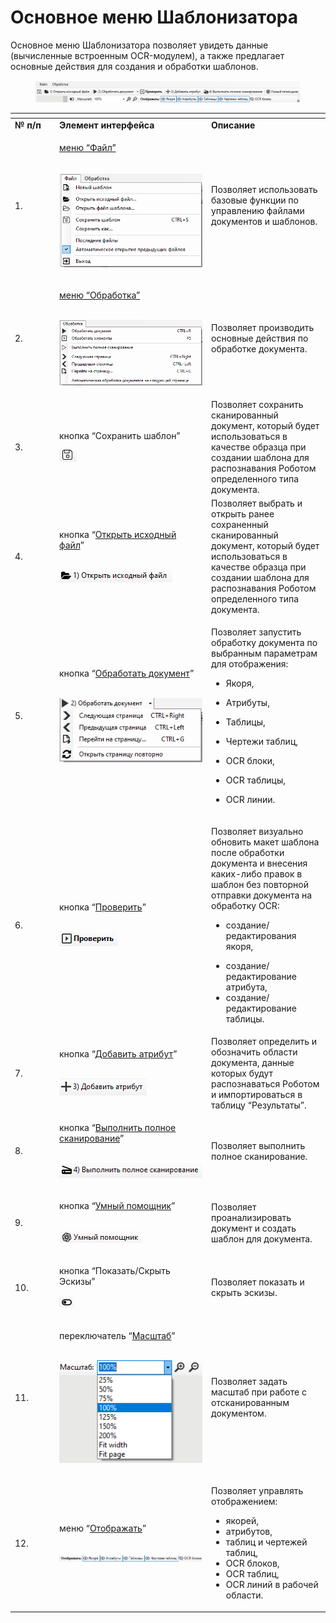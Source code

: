 # Основное меню Шаблонизатора

Основное меню Шаблонизатора позволяет увидеть данные (вычисленные встроенным OCR-модулем), а также предлагает основные действия для создания и обработки шаблонов.

<figure><img src="../../../.gitbook/assets/изображение (327).png" alt=""><figcaption></figcaption></figure>

<table data-header-hidden><thead><tr><th width="57"></th><th width="229"></th><th></th></tr></thead><tbody><tr><td><strong>№ п/п</strong></td><td><strong>Элемент интерфейса</strong></td><td><strong>Описание</strong></td></tr><tr><td>1.</td><td><p>​<a href="https://app.gitbook.com/o/zn3l5J7H4k1e3Z4m9hVo/s/pyvTUnAaOD3OMZ1w2jM6/~/changes/997/shablonizator/interfeis-shablonizatora/osnovnoe-menyu-shablonizatora/menyu-fail">меню “Файл”</a></p><p><br><img src="../../../.gitbook/assets/2025-09-25_22-05-55 (1).png" alt=""></p></td><td>Позволяет использовать базовые функции по управлению файлами документов и шаблонов.</td></tr><tr><td>2.</td><td><p><a href="https://app.gitbook.com/o/zn3l5J7H4k1e3Z4m9hVo/s/pyvTUnAaOD3OMZ1w2jM6/~/changes/997/shablonizator/interfeis-shablonizatora/osnovnoe-menyu-shablonizatora/menyu-obrabotka">меню “Обработка”</a></p><p><br><img src="../../../.gitbook/assets/2025-09-25_22-47-20.png" alt=""></p></td><td>Позволяет производить основные действия по обработке документа.</td></tr><tr><td>3.</td><td><p>кнопка “Сохранить шаблон”</p><p></p><p><img src="../../../.gitbook/assets/2025-09-25_22-54-11.png" alt=""></p></td><td>Позволяет сохранить сканированный документ, который будет использоваться в качестве образца при создании шаблона для распознавания Роботом определенного типа документа.</td></tr><tr><td>4.</td><td><p>кнопка “<a href="https://app.gitbook.com/o/zn3l5J7H4k1e3Z4m9hVo/s/pyvTUnAaOD3OMZ1w2jM6/~/changes/997/shablonizator/interfeis-shablonizatora/osnovnoe-menyu-shablonizatora/knopka-otkryt-iskhodnyi-fail">Открыть исходный файл</a>”</p><p><br><img src="../../../.gitbook/assets/2025-09-25_22-57-04.png" alt=""></p></td><td>Позволяет выбрать и открыть ранее сохраненный сканированный документ, который будет использоваться в качестве образца при создании шаблона для распознавания Роботом определенного типа документа.</td></tr><tr><td>5.</td><td><p>кнопка “<a href="https://app.gitbook.com/o/zn3l5J7H4k1e3Z4m9hVo/s/pyvTUnAaOD3OMZ1w2jM6/~/changes/997/shablonizator/interfeis-shablonizatora/osnovnoe-menyu-shablonizatora/knopka-obrabotat-dokument">Обработать документ</a>”</p><p><br><img src="../../../.gitbook/assets/2025-09-25_22-58-48.png" alt=""></p></td><td><p>Позволяет запустить обработку документа по выбранным параметрам для отображения:</p><ul><li>Якоря,</li></ul><ul><li>Атрибуты,</li></ul><ul><li>Таблицы,</li></ul><ul><li>Чертежи таблиц,</li></ul><ul><li>OCR блоки,</li></ul><ul><li>OCR таблицы,</li></ul><ul><li>OCR линии.</li></ul></td></tr><tr><td>6.</td><td><p>кнопка “<a href="https://app.gitbook.com/o/zn3l5J7H4k1e3Z4m9hVo/s/pyvTUnAaOD3OMZ1w2jM6/~/changes/997/shablonizator/interfeis-shablonizatora/osnovnoe-menyu-shablonizatora/knopka-proverit">Проверить</a>”</p><p><br><img src="../../../.gitbook/assets/image (85).png" alt=""></p></td><td><p>Позволяет визуально обновить макет шаблона после обработки документа и внесения каких-либо правок в шаблон без повторной отправки документа на обработку OCR:</p><ul><li>создание/редактирования якоря,</li></ul><ul><li>создание/редактирование атрибута,</li><li>создание/редактирование таблицы.</li></ul></td></tr><tr><td>7.</td><td><p>кнопка “<a href="https://app.gitbook.com/o/zn3l5J7H4k1e3Z4m9hVo/s/pyvTUnAaOD3OMZ1w2jM6/~/changes/997/shablonizator/interfeis-shablonizatora/osnovnoe-menyu-shablonizatora/knopka-dobavit-atribut">Добавить атрибут</a>”</p><p><br><img src="../../../.gitbook/assets/image (87).png" alt=""></p></td><td>Позволяет определить и обозначить области документа, данные которых будут распознаваться Роботом и импортироваться в таблицу “Результаты”.</td></tr><tr><td>8.</td><td><p>кнопка “<a href="https://app.gitbook.com/o/zn3l5J7H4k1e3Z4m9hVo/s/pyvTUnAaOD3OMZ1w2jM6/~/changes/997/shablonizator/interfeis-shablonizatora/osnovnoe-menyu-shablonizatora/knopka-vypolnit-polnoe-skanirovanie">Выполнить полное сканирование</a>”</p><p><br><img src="../../../.gitbook/assets/image (88).png" alt=""></p></td><td>Позволяет выполнить полное сканирование.</td></tr><tr><td>9.</td><td><p>кнопка “<a href="https://app.gitbook.com/o/zn3l5J7H4k1e3Z4m9hVo/s/pyvTUnAaOD3OMZ1w2jM6/~/changes/997/shablonizator/interfeis-shablonizatora/osnovnoe-menyu-shablonizatora/knopka-umnyi-pomoshnik">Умный помощник</a>”</p><p><br><img src="../../../.gitbook/assets/image (89).png" alt=""></p></td><td>Позволяет проанализировать документ и создать шаблон для документа.</td></tr><tr><td>10.</td><td><p>кнопка “Показать/Скрыть Эскизы”</p><p></p><p><img src="../../../.gitbook/assets/image (90).png" alt=""></p></td><td>Позволяет показать и скрыть эскизы.</td></tr><tr><td>11.</td><td><p>переключатель “<a href="https://app.gitbook.com/o/zn3l5J7H4k1e3Z4m9hVo/s/pyvTUnAaOD3OMZ1w2jM6/~/changes/997/shablonizator/interfeis-shablonizatora/osnovnoe-menyu-shablonizatora/pereklyuchatel-masshtab">Масштаб</a>”</p><p><br><img src="../../../.gitbook/assets/image (91).png" alt=""><br></p></td><td>Позволяет задать масштаб при работе с отсканированным документом.</td></tr><tr><td>12.</td><td><p>меню “<a href="https://app.gitbook.com/o/zn3l5J7H4k1e3Z4m9hVo/s/pyvTUnAaOD3OMZ1w2jM6/~/changes/997/shablonizator/interfeis-shablonizatora/osnovnoe-menyu-shablonizatora/menyu-otobrazhat">Отображать</a>”</p><p><br><img src="../../../.gitbook/assets/image (92).png" alt=""></p></td><td><p>Позволяет управлять отображением:</p><ul><li>якорей, </li><li>атрибутов, </li><li>таблиц и чертежей таблиц, </li><li>OCR блоков, </li><li>OCR таблиц, </li><li>OCR линий в рабочей области.</li></ul></td></tr></tbody></table>

